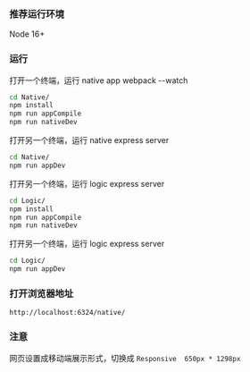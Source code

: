 ### 推荐运行环境

Node 16+

### 运行

打开一个终端，运行 native app webpack --watch

```bash
cd Native/
npm install
npm run appCompile
npm run nativeDev
```

打开另一个终端，运行 native express server

```bash
cd Native/
npm run appDev
```

打开另一个终端，运行 logic express server

```bash
cd Logic/
npm install
npm run appCompile
npm run nativeDev
```

打开另一个终端，运行 logic express server

```bash
cd Logic/
npm run appDev
```

### 打开浏览器地址

`http://localhost:6324/native/`

### 注意

网页设置成移动端展示形式，切换成 `Responsive  650px * 1298px`
